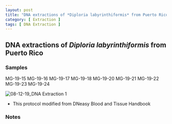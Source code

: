 ```yaml
---
layout: post
title: "DNA extractions of *Diploria labyrinthiformis* from Puerto Rico "
category: [ Extraction ]
tags: [ DNA Extraction ]
---
```


## DNA extractions of *Diploria labyrinthiformis* from Puerto Rico

### Samples

MG-19-15 MG-19-16 MG-19-17 MG-19-18 MG-19-20 MG-19-21 MG-19-22 MG-19-23 MG-19-24

![08-12-19_DNA Extraction 1](https://raw.githubusercontent.com/matiasgoco/matiasgoco.github.io/master/images/D_lab_DNA_8_12_19.png)

* This protocol modified from DNeasy Blood and Tissue Handbook

### Notes
